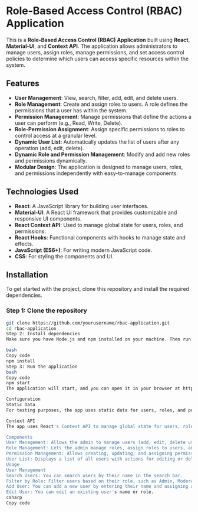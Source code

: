 # Role-Based Access Control (RBAC) Application

This is a **Role-Based Access Control (RBAC) Application** built using **React**, **Material-UI**, and **Context API**. The application allows administrators to manage users, assign roles, manage permissions, and set access control policies to determine which users can access specific resources within the system.

## Features

- **User Management**: View, search, filter, add, edit, and delete users.
- **Role Management**: Create and assign roles to users. A role defines the permissions that a user has within the system.
- **Permission Management**: Manage permissions that define the actions a user can perform (e.g., Read, Write, Delete).
- **Role-Permission Assignment**: Assign specific permissions to roles to control access at a granular level.
- **Dynamic User List**: Automatically updates the list of users after any operation (add, edit, delete).
- **Dynamic Role and Permission Management**: Modify and add new roles and permissions dynamically.
- **Modular Design**: The application is designed to manage users, roles, and permissions independently with easy-to-manage components.

## Technologies Used

- **React**: A JavaScript library for building user interfaces.
- **Material-UI**: A React UI framework that provides customizable and responsive UI components.
- **React Context API**: Used to manage global state for users, roles, and permissions.
- **React Hooks**: Functional components with hooks to manage state and effects.
- **JavaScript (ES6+)**: For writing modern JavaScript code.
- **CSS**: For styling the components and UI.

## Installation

To get started with the project, clone this repository and install the required dependencies.

### Step 1: Clone the repository

```bash
git clone https://github.com/yourusername/rbac-application.git
cd rbac-application
Step 2: Install dependencies
Make sure you have Node.js and npm installed on your machine. Then run:

bash
Copy code
npm install
Step 3: Run the application
bash
Copy code
npm start
The application will start, and you can open it in your browser at http://localhost:3000.

Configuration
Static Data
For testing purposes, the app uses static data for users, roles, and permissions. You can modify or add new roles, users, and permissions directly in the mockData.js file.

Context API
The app uses React's Context API to manage global state for users, roles, and permissions. You can find the context in the RoleContext.js file, where the state is initialized and shared across the components.

Components
User Management: Allows the admin to manage users (add, edit, delete users).
Role Management: Lets the admin manage roles, assign roles to users, and view roles.
Permission Management: Allows creating, updating, and assigning permissions to roles.
User List: Displays a list of all users with actions for editing or deleting them.
Usage
User Management
Search Users: You can search users by their name in the search bar.
Filter by Role: Filter users based on their role, such as Admin, Moderator, User.
Add User: You can add a new user by entering their name and assigning a role.
Edit User: You can edit an existing user's name or role.
csharp
Copy code
